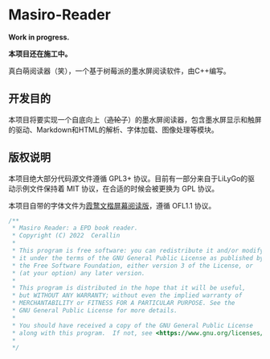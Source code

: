 # Masiro-Reader

**Work in progress.**

**本项目还在施工中。**

真白萌阅读器（笑），一个基于树莓派的墨水屏阅读软件，由C++编写。

## 开发目的

本项目将要实现一个自底向上（~~造轮子~~）的墨水屏阅读器，包含墨水屏显示和触屏的驱动、Markdown和HTML的解析、字体加载、图像处理等模块。

## 版权说明

本项目绝大部分代码源文件遵循 GPL3+ 协议。目前有一部分来自于LiLyGo的驱动示例文件保持着 MIT 协议，在合适的时候会被更换为 GPL 协议。

本项目自带的字体文件为[霞鹜文楷屏幕阅读版](https://github.com/lxgw/LxgwWenKai-Screen)，遵循 OFL1.1 协议。

```cpp
/**
 * Masiro Reader: a EPD book reader.
 * Copyright (C) 2022  Cerallin
 *
 * This program is free software: you can redistribute it and/or modify
 * it under the terms of the GNU General Public License as published by
 * the Free Software Foundation, either version 3 of the License, or
 * (at your option) any later version.
 *
 * This program is distributed in the hope that it will be useful,
 * but WITHOUT ANY WARRANTY; without even the implied warranty of
 * MERCHANTABILITY or FITNESS FOR A PARTICULAR PURPOSE. See the
 * GNU General Public License for more details.
 *
 * You should have received a copy of the GNU General Public License
 * along with this program.  If not, see <https://www.gnu.org/licenses/>.
 *
 */
```
